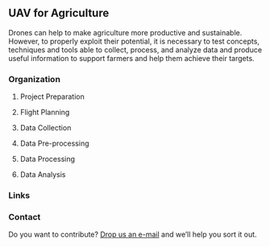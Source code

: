 ## UAV for Agriculture 

Drones can help to make agriculture more productive and sustainable. However, to
properly exploit their potential,  it is necessary to test concepts, techniques and tools able to collect, process, and analyze data and produce useful information to support farmers and help them achieve their targets.

### Organization

1. Project Preparation

2. Flight Planning

3. Data Collection

4. Data Pre-processing

5. Data Processing

6. Data Analysis


### Links

### Contact

Do you want to contribute? [Drop us an e-mail](mailto:rs4all@zohomail.com) and we’ll help you sort it out.
